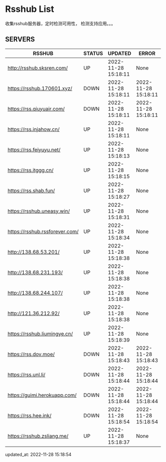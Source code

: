 # Rsshub List

收集rsshub服务器，定时检测可用性， 检测支持应用。。。


## SERVERS

|  RSSHUB   | STATUS  | UPDATED  | ERROR  | TWITTER |  
|  ----  | ----  | ----  | ----  | ---- |  
| http://rsshub.sksren.com/ | UP | 2022-11-28 15:18:11 | None |OK|  
| https://rsshub.170601.xyz/ | DOWN | 2022-11-28 15:18:11 | 2022-11-28 15:18:11 |  
| https://rss.qiuyuair.com/ | DOWN | 2022-11-28 15:18:11 | 2022-11-28 15:18:11 |  
| https://rss.injahow.cn/ | UP | 2022-11-28 15:18:11 | None ||  
| https://rss.feiyuyu.net/ | UP | 2022-11-28 15:18:13 | None |OK|  
| https://rss.itggg.cn/ | UP | 2022-11-28 15:18:15 | None ||  
| https://rss.shab.fun/ | UP | 2022-11-28 15:18:27 | None |OK|  
| https://rsshub.uneasy.win/ | UP | 2022-11-28 15:18:31 | None |OK|  
| https://rsshub.rssforever.com/ | UP | 2022-11-28 15:18:34 | None |OK|  
| http://138.68.53.201/ | UP | 2022-11-28 15:18:38 | None ||  
| http://138.68.231.193/ | UP | 2022-11-28 15:18:38 | None ||  
| http://138.68.244.107/ | UP | 2022-11-28 15:18:38 | None ||  
| http://121.36.212.92/ | UP | 2022-11-28 15:18:38 | None ||  
| https://rsshub.liumingye.cn/ | UP | 2022-11-28 15:18:39 | None |OK|  
| https://rss.dov.moe/ | DOWN | 2022-11-28 15:18:43 | 2022-11-28 15:18:43 |  
| https://rss.unl.li/ | DOWN | 2022-11-28 15:18:44 | 2022-11-28 15:18:44 |  
| https://guimi.herokuapp.com/ | DOWN | 2022-11-28 15:18:44 | 2022-11-28 15:18:44 |  
| https://rss.hee.ink/ | DOWN | 2022-11-28 15:18:54 | 2022-11-28 15:18:54 |  
| https://rsshub.zsliang.me/ | UP | 2022-11-28 15:18:37 | None |OK|  
  

updated_at: 2022-11-28 15:18:54  
